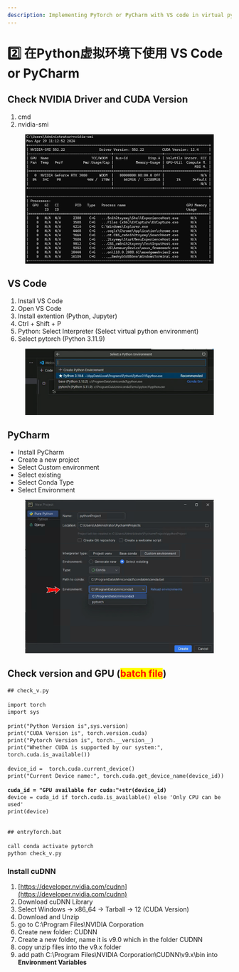 ```yaml
---
description: Implementing PyTorch or PyCharm with VS code in virtual python environment
---
```


# 2️⃣ 在Python虚拟环境下使用 VS Code or PyCharm

## Check NVIDIA Driver and CUDA Version&#x20;

1. cmd
2. nvidia-smi

<figure><img src="../../.gitbook/assets/image (19).png" alt=""><figcaption></figcaption></figure>

## VS Code

1. Install VS Code
2. Open VS Code
3. Install extention (Python, Jupyter)&#x20;
4. Ctrl + Shift + P
5. Python: Select Interpreter  (Select virtual python environment)
6. Select pytorch (Python 3.11.9)

<figure><img src="../../.gitbook/assets/image.png" alt=""><figcaption></figcaption></figure>

## PyCharm

* Install PyCharm
* Create a new project
* Select Custom environment
* Select existing
* Select Conda Type
* Select Environment

<figure><img src="../../.gitbook/assets/image (18).png" alt=""><figcaption></figcaption></figure>

## Check version and GPU (<mark style="color:red;">batch file</mark>)

<pre><code>## check_v.py

import torch
import sys

print("Python Version is",sys.version)
print("CUDA Version is", torch.version.cuda)
print("Pytorch Version is", torch.__version__)
print("Whether CUDA is supported by our system:", torch.cuda.is_available())

device_id =  torch.cuda.current_device()
print("Current Device name:", torch.cuda.get_device_name(device_id))

<strong>cuda_id = "GPU available for cuda:"+str(device_id)
</strong>device = cuda_id if torch.cuda.is_available() else 'Only CPU can be used'
print(device)

</code></pre>

```
## entryTorch.bat

call conda activate pytorch
python check_v.py
```



### Install cuDNN

1. [https://developer.nvidia.com/cudnn](https://developer.nvidia.com/cudnn)
2. Download cuDNN Library
3. Select Windows -> x86\_64 -> Tarball -> 12 (CUDA  Version)
4. Download and Unzip
5. go to C:\Program Files\NVIDIA Corporation
6. Create new folder: CUDNN
7. Create a new folder, name it is v9.0 which in the folder CUDNN
8. copy unzip files into the v9.x folder
9. add path C:\Program Files\NVIDIA Corporation\CUDNN\v9.x\bin into **Environment Variables**

